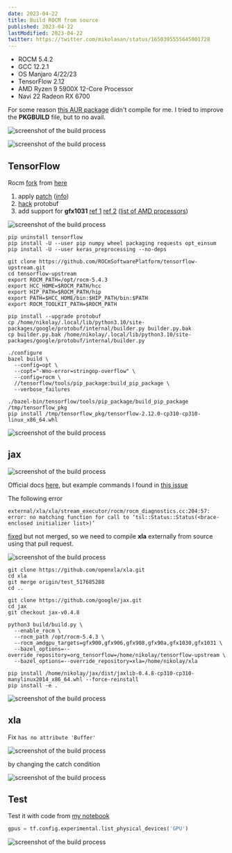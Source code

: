 ```yaml
---
date: 2023-04-22
title: Build ROCM from source
published: 2023-04-22
lastModified: 2023-04-22
twitter: https://twitter.com/mikolasan/status/1650395555645001728
---
```


- ROCM 5.4.2
- GCC 12.2.1
- OS Manjaro 4/22/23
- TensorFlow 2.12
- AMD Ryzen 9 5900X 12-Core Processor
- Navi 22 Radeon RX 6700

For some reason [this AUR package](https://aur.archlinux.org/packages/tensorflow-rocm) didn't compile for me. I tried to improve the **PKGBUILD** file, but to no avail.

![screenshot of the build process](./rocm-build-1.png)

![screenshot of the build process](./rocm-build-2.png)


## TensorFlow

Rocm [fork](https://github.com/ROCmSoftwarePlatform/tensorflow-upstream/blob/develop-upstream/README.ROCm.md) from [here](https://github.com/elixir-nx/xla/issues/29)

1. apply [patch](https://raw.githubusercontent.com/roelaaij/gentoo-overlay/master/sci-libs/tensorflow/files/tensorflow-2.10-sparse-transpose-op.patch) ([info](https://github.com/tensorflow/tensorflow/issues/58881))
2. [hack](https://stackoverflow.com/questions/71759248/importerror-cannot-import-name-builder-from-google-protobuf-internal) protobuf
3. add support for **gfx1031** [ref 1](https://github.com/RadeonOpenCompute/ROCm/issues/1726) [ref 2](https://github.com/RadeonOpenCompute/ROCm/issues/1668) ([list of AMD processors](https://llvm.org/docs/AMDGPUUsage.html#processors))

![screenshot of the build process](./rocm-build-9.png)

```shell
pip uninstall tensorflow
pip install -U --user pip numpy wheel packaging requests opt_einsum
pip install -U --user keras_preprocessing --no-deps

git clone https://github.com/ROCmSoftwarePlatform/tensorflow-upstream.git
cd tensorflow-upstream
export ROCM_PATH=/opt/rocm-5.4.3
export HCC_HOME=$ROCM_PATH/hcc
export HIP_PATH=$ROCM_PATH/hip
export PATH=$HCC_HOME/bin:$HIP_PATH/bin:$PATH
export ROCM_TOOLKIT_PATH=$ROCM_PATH

pip install --upgrade protobuf
cp /home/nikolay/.local/lib/python3.10/site-packages/google/protobuf/internal/builder.py builder.py.bak
cp builder.py.bak /home/nikolay/.local/lib/python3.10/site-packages/google/protobuf/internal/builder.py

./configure
bazel build \
  --config=opt \
  --copt="-Wno-error=stringop-overflow" \
  --config=rocm \
  //tensorflow/tools/pip_package:build_pip_package \
  --verbose_failures

./bazel-bin/tensorflow/tools/pip_package/build_pip_package /tmp/tensorflow_pkg
pip install /tmp/tensorflow_pkg/tensorflow-2.12.0-cp310-cp310-linux_x86_64.whl
```

![screenshot of the build process](./rocm-build-3.png)


## jax

![screenshot of the build process](./rocm-build-4.png)

Official docs [here](https://jax.readthedocs.io/en/latest/developer.html), but example commands I found in [this issue](https://github.com/google/jax/issues/2012)

The following error

```
external/xla/xla/stream_executor/rocm/rocm_diagnostics.cc:204:57: error: no matching function for call to ‘tsl::Status::Status(<brace-enclosed initializer list>)’
```

[fixed](https://github.com/openxla/xla/pull/2437) but not merged, so we need to compile **xla** externally from source using that pull request.


![screenshot of the build process](./rocm-build-5.png)

```shell
git clone https://github.com/openxla/xla.git
cd xla
git merge origin/test_517685288
cd ..

git clone https://github.com/google/jax.git
cd jax
git checkout jax-v0.4.8

python3 build/build.py \
  --enable_rocm \
  --rocm_path /opt/rocm-5.4.3 \
  --rocm_amdgpu_targets=gfx900,gfx906,gfx908,gfx90a,gfx1030,gfx1031 \
  --bazel_options=--override_repository=org_tensorflow=/home/nikolay/tensorflow-upstream \
  --bazel_options=--override_repository=xla=/home/nikolay/xla

pip install /home/nikolay/jax/dist/jaxlib-0.4.8-cp310-cp310-manylinux2014_x86_64.whl --force-reinstall
pip install -e .
```

![screenshot of the build process](./rocm-build-6.png)


## xla

Fix `has no attribute 'Buffer'`

![screenshot of the build process](./rocm-build-7.png)

by changing the catch condition

![screenshot of the build process](./rocm-build-8.png)

## Test

Test it with code from [my notebook](https://github.com/mikolasan/ai_sandbox/blob/master/ann/Navigation%20ANN%20keras.ipynb)

```py
‌gpus = tf.config.experimental.list_physical_devices('GPU')
```

![screenshot of the build process](./rocm-build-10.png)
